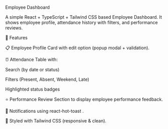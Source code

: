 Employee Dashboard

A simple React + TypeScript + Tailwind CSS based Employee Dashboard.
It shows employee profile, attendance history with filters, and performance reviews.

🚀 Features

📋 Employee Profile Card with edit option (popup modal + validation).

⏰ Attendance Table with:

Search (by date or status)

Filters (Present, Absent, Weekend, Late)

Highlighted status badges

⭐ Performance Review Section to display employee performance feedback.

🔔 Notifications using react-hot-toast
.

🎨 Styled with Tailwind CSS (responsive & clean).